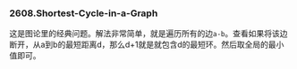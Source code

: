 ### 2608.Shortest-Cycle-in-a-Graph

这是图论里的经典问题。解法非常简单，就是遍历所有的边`a-b`。查看如果将该边断开，从a到b的最短距离d，那么d+1就是就包含d的最短环。然后取全局的最小值即可。
